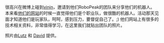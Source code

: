 很高兴在微博上碰到[vinjn](http://t.sina.com.cn/vinjnmelanie)，邀请到他们RoboPeak的团队来分享他们的机器人。本来看[他们的网站](http://www.robopeak.com/)的时候一直觉得他们是个职业队，做很酷的机器人。活动那天见面才知道他们是玩家队，呵呵，感到压力，要督促自己了。;) 他们网站上有很多的技术相关资料，非常值得学习，在这里我们就贴出团队的照片。

照片由[Lutz](http://www.lumi-photo.com/) 和 [David](http://www.flickr.com/photos/taweili/) 提供。